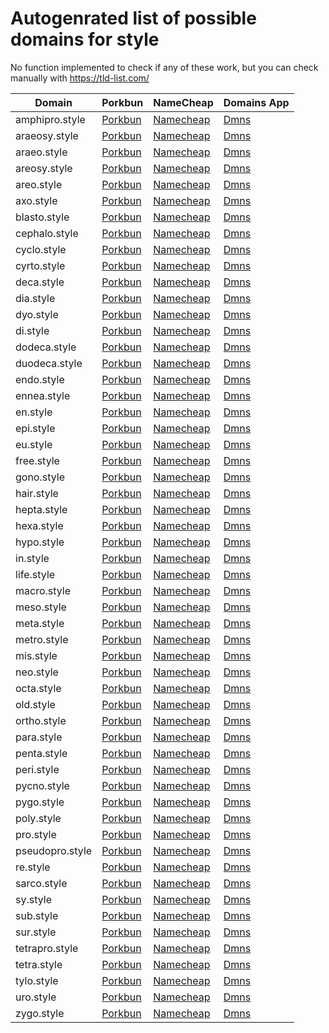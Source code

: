 # Autogenrated list of possible domains for style

No function implemented to check if any of these work, but you can check manually with https://tld-list.com/

| Domain | Porkbun | NameCheap | Domains App |
|---|---|---|---|
| amphipro.style | [Porkbun](https://porkbun.com/checkout/search?prb=e814663da1&tlds=&idnLanguage=&search=search&q=amphipro.style) | [Namecheap](https://www.namecheap.com/domains/registration/results/?domain=amphipro.style) | [Dmns](https://dmns.app/domains?q=amphipro.style) |
| araeosy.style | [Porkbun](https://porkbun.com/checkout/search?prb=e814663da1&tlds=&idnLanguage=&search=search&q=araeosy.style) | [Namecheap](https://www.namecheap.com/domains/registration/results/?domain=araeosy.style) | [Dmns](https://dmns.app/domains?q=araeosy.style) |
| araeo.style | [Porkbun](https://porkbun.com/checkout/search?prb=e814663da1&tlds=&idnLanguage=&search=search&q=araeo.style) | [Namecheap](https://www.namecheap.com/domains/registration/results/?domain=araeo.style) | [Dmns](https://dmns.app/domains?q=araeo.style) |
| areosy.style | [Porkbun](https://porkbun.com/checkout/search?prb=e814663da1&tlds=&idnLanguage=&search=search&q=areosy.style) | [Namecheap](https://www.namecheap.com/domains/registration/results/?domain=areosy.style) | [Dmns](https://dmns.app/domains?q=areosy.style) |
| areo.style | [Porkbun](https://porkbun.com/checkout/search?prb=e814663da1&tlds=&idnLanguage=&search=search&q=areo.style) | [Namecheap](https://www.namecheap.com/domains/registration/results/?domain=areo.style) | [Dmns](https://dmns.app/domains?q=areo.style) |
| axo.style | [Porkbun](https://porkbun.com/checkout/search?prb=e814663da1&tlds=&idnLanguage=&search=search&q=axo.style) | [Namecheap](https://www.namecheap.com/domains/registration/results/?domain=axo.style) | [Dmns](https://dmns.app/domains?q=axo.style) |
| blasto.style | [Porkbun](https://porkbun.com/checkout/search?prb=e814663da1&tlds=&idnLanguage=&search=search&q=blasto.style) | [Namecheap](https://www.namecheap.com/domains/registration/results/?domain=blasto.style) | [Dmns](https://dmns.app/domains?q=blasto.style) |
| cephalo.style | [Porkbun](https://porkbun.com/checkout/search?prb=e814663da1&tlds=&idnLanguage=&search=search&q=cephalo.style) | [Namecheap](https://www.namecheap.com/domains/registration/results/?domain=cephalo.style) | [Dmns](https://dmns.app/domains?q=cephalo.style) |
| cyclo.style | [Porkbun](https://porkbun.com/checkout/search?prb=e814663da1&tlds=&idnLanguage=&search=search&q=cyclo.style) | [Namecheap](https://www.namecheap.com/domains/registration/results/?domain=cyclo.style) | [Dmns](https://dmns.app/domains?q=cyclo.style) |
| cyrto.style | [Porkbun](https://porkbun.com/checkout/search?prb=e814663da1&tlds=&idnLanguage=&search=search&q=cyrto.style) | [Namecheap](https://www.namecheap.com/domains/registration/results/?domain=cyrto.style) | [Dmns](https://dmns.app/domains?q=cyrto.style) |
| deca.style | [Porkbun](https://porkbun.com/checkout/search?prb=e814663da1&tlds=&idnLanguage=&search=search&q=deca.style) | [Namecheap](https://www.namecheap.com/domains/registration/results/?domain=deca.style) | [Dmns](https://dmns.app/domains?q=deca.style) |
| dia.style | [Porkbun](https://porkbun.com/checkout/search?prb=e814663da1&tlds=&idnLanguage=&search=search&q=dia.style) | [Namecheap](https://www.namecheap.com/domains/registration/results/?domain=dia.style) | [Dmns](https://dmns.app/domains?q=dia.style) |
| dyo.style | [Porkbun](https://porkbun.com/checkout/search?prb=e814663da1&tlds=&idnLanguage=&search=search&q=dyo.style) | [Namecheap](https://www.namecheap.com/domains/registration/results/?domain=dyo.style) | [Dmns](https://dmns.app/domains?q=dyo.style) |
| di.style | [Porkbun](https://porkbun.com/checkout/search?prb=e814663da1&tlds=&idnLanguage=&search=search&q=di.style) | [Namecheap](https://www.namecheap.com/domains/registration/results/?domain=di.style) | [Dmns](https://dmns.app/domains?q=di.style) |
| dodeca.style | [Porkbun](https://porkbun.com/checkout/search?prb=e814663da1&tlds=&idnLanguage=&search=search&q=dodeca.style) | [Namecheap](https://www.namecheap.com/domains/registration/results/?domain=dodeca.style) | [Dmns](https://dmns.app/domains?q=dodeca.style) |
| duodeca.style | [Porkbun](https://porkbun.com/checkout/search?prb=e814663da1&tlds=&idnLanguage=&search=search&q=duodeca.style) | [Namecheap](https://www.namecheap.com/domains/registration/results/?domain=duodeca.style) | [Dmns](https://dmns.app/domains?q=duodeca.style) |
| endo.style | [Porkbun](https://porkbun.com/checkout/search?prb=e814663da1&tlds=&idnLanguage=&search=search&q=endo.style) | [Namecheap](https://www.namecheap.com/domains/registration/results/?domain=endo.style) | [Dmns](https://dmns.app/domains?q=endo.style) |
| ennea.style | [Porkbun](https://porkbun.com/checkout/search?prb=e814663da1&tlds=&idnLanguage=&search=search&q=ennea.style) | [Namecheap](https://www.namecheap.com/domains/registration/results/?domain=ennea.style) | [Dmns](https://dmns.app/domains?q=ennea.style) |
| en.style | [Porkbun](https://porkbun.com/checkout/search?prb=e814663da1&tlds=&idnLanguage=&search=search&q=en.style) | [Namecheap](https://www.namecheap.com/domains/registration/results/?domain=en.style) | [Dmns](https://dmns.app/domains?q=en.style) |
| epi.style | [Porkbun](https://porkbun.com/checkout/search?prb=e814663da1&tlds=&idnLanguage=&search=search&q=epi.style) | [Namecheap](https://www.namecheap.com/domains/registration/results/?domain=epi.style) | [Dmns](https://dmns.app/domains?q=epi.style) |
| eu.style | [Porkbun](https://porkbun.com/checkout/search?prb=e814663da1&tlds=&idnLanguage=&search=search&q=eu.style) | [Namecheap](https://www.namecheap.com/domains/registration/results/?domain=eu.style) | [Dmns](https://dmns.app/domains?q=eu.style) |
| free.style | [Porkbun](https://porkbun.com/checkout/search?prb=e814663da1&tlds=&idnLanguage=&search=search&q=free.style) | [Namecheap](https://www.namecheap.com/domains/registration/results/?domain=free.style) | [Dmns](https://dmns.app/domains?q=free.style) |
| gono.style | [Porkbun](https://porkbun.com/checkout/search?prb=e814663da1&tlds=&idnLanguage=&search=search&q=gono.style) | [Namecheap](https://www.namecheap.com/domains/registration/results/?domain=gono.style) | [Dmns](https://dmns.app/domains?q=gono.style) |
| hair.style | [Porkbun](https://porkbun.com/checkout/search?prb=e814663da1&tlds=&idnLanguage=&search=search&q=hair.style) | [Namecheap](https://www.namecheap.com/domains/registration/results/?domain=hair.style) | [Dmns](https://dmns.app/domains?q=hair.style) |
| hepta.style | [Porkbun](https://porkbun.com/checkout/search?prb=e814663da1&tlds=&idnLanguage=&search=search&q=hepta.style) | [Namecheap](https://www.namecheap.com/domains/registration/results/?domain=hepta.style) | [Dmns](https://dmns.app/domains?q=hepta.style) |
| hexa.style | [Porkbun](https://porkbun.com/checkout/search?prb=e814663da1&tlds=&idnLanguage=&search=search&q=hexa.style) | [Namecheap](https://www.namecheap.com/domains/registration/results/?domain=hexa.style) | [Dmns](https://dmns.app/domains?q=hexa.style) |
| hypo.style | [Porkbun](https://porkbun.com/checkout/search?prb=e814663da1&tlds=&idnLanguage=&search=search&q=hypo.style) | [Namecheap](https://www.namecheap.com/domains/registration/results/?domain=hypo.style) | [Dmns](https://dmns.app/domains?q=hypo.style) |
| in.style | [Porkbun](https://porkbun.com/checkout/search?prb=e814663da1&tlds=&idnLanguage=&search=search&q=in.style) | [Namecheap](https://www.namecheap.com/domains/registration/results/?domain=in.style) | [Dmns](https://dmns.app/domains?q=in.style) |
| life.style | [Porkbun](https://porkbun.com/checkout/search?prb=e814663da1&tlds=&idnLanguage=&search=search&q=life.style) | [Namecheap](https://www.namecheap.com/domains/registration/results/?domain=life.style) | [Dmns](https://dmns.app/domains?q=life.style) |
| macro.style | [Porkbun](https://porkbun.com/checkout/search?prb=e814663da1&tlds=&idnLanguage=&search=search&q=macro.style) | [Namecheap](https://www.namecheap.com/domains/registration/results/?domain=macro.style) | [Dmns](https://dmns.app/domains?q=macro.style) |
| meso.style | [Porkbun](https://porkbun.com/checkout/search?prb=e814663da1&tlds=&idnLanguage=&search=search&q=meso.style) | [Namecheap](https://www.namecheap.com/domains/registration/results/?domain=meso.style) | [Dmns](https://dmns.app/domains?q=meso.style) |
| meta.style | [Porkbun](https://porkbun.com/checkout/search?prb=e814663da1&tlds=&idnLanguage=&search=search&q=meta.style) | [Namecheap](https://www.namecheap.com/domains/registration/results/?domain=meta.style) | [Dmns](https://dmns.app/domains?q=meta.style) |
| metro.style | [Porkbun](https://porkbun.com/checkout/search?prb=e814663da1&tlds=&idnLanguage=&search=search&q=metro.style) | [Namecheap](https://www.namecheap.com/domains/registration/results/?domain=metro.style) | [Dmns](https://dmns.app/domains?q=metro.style) |
| mis.style | [Porkbun](https://porkbun.com/checkout/search?prb=e814663da1&tlds=&idnLanguage=&search=search&q=mis.style) | [Namecheap](https://www.namecheap.com/domains/registration/results/?domain=mis.style) | [Dmns](https://dmns.app/domains?q=mis.style) |
| neo.style | [Porkbun](https://porkbun.com/checkout/search?prb=e814663da1&tlds=&idnLanguage=&search=search&q=neo.style) | [Namecheap](https://www.namecheap.com/domains/registration/results/?domain=neo.style) | [Dmns](https://dmns.app/domains?q=neo.style) |
| octa.style | [Porkbun](https://porkbun.com/checkout/search?prb=e814663da1&tlds=&idnLanguage=&search=search&q=octa.style) | [Namecheap](https://www.namecheap.com/domains/registration/results/?domain=octa.style) | [Dmns](https://dmns.app/domains?q=octa.style) |
| old.style | [Porkbun](https://porkbun.com/checkout/search?prb=e814663da1&tlds=&idnLanguage=&search=search&q=old.style) | [Namecheap](https://www.namecheap.com/domains/registration/results/?domain=old.style) | [Dmns](https://dmns.app/domains?q=old.style) |
| ortho.style | [Porkbun](https://porkbun.com/checkout/search?prb=e814663da1&tlds=&idnLanguage=&search=search&q=ortho.style) | [Namecheap](https://www.namecheap.com/domains/registration/results/?domain=ortho.style) | [Dmns](https://dmns.app/domains?q=ortho.style) |
| para.style | [Porkbun](https://porkbun.com/checkout/search?prb=e814663da1&tlds=&idnLanguage=&search=search&q=para.style) | [Namecheap](https://www.namecheap.com/domains/registration/results/?domain=para.style) | [Dmns](https://dmns.app/domains?q=para.style) |
| penta.style | [Porkbun](https://porkbun.com/checkout/search?prb=e814663da1&tlds=&idnLanguage=&search=search&q=penta.style) | [Namecheap](https://www.namecheap.com/domains/registration/results/?domain=penta.style) | [Dmns](https://dmns.app/domains?q=penta.style) |
| peri.style | [Porkbun](https://porkbun.com/checkout/search?prb=e814663da1&tlds=&idnLanguage=&search=search&q=peri.style) | [Namecheap](https://www.namecheap.com/domains/registration/results/?domain=peri.style) | [Dmns](https://dmns.app/domains?q=peri.style) |
| pycno.style | [Porkbun](https://porkbun.com/checkout/search?prb=e814663da1&tlds=&idnLanguage=&search=search&q=pycno.style) | [Namecheap](https://www.namecheap.com/domains/registration/results/?domain=pycno.style) | [Dmns](https://dmns.app/domains?q=pycno.style) |
| pygo.style | [Porkbun](https://porkbun.com/checkout/search?prb=e814663da1&tlds=&idnLanguage=&search=search&q=pygo.style) | [Namecheap](https://www.namecheap.com/domains/registration/results/?domain=pygo.style) | [Dmns](https://dmns.app/domains?q=pygo.style) |
| poly.style | [Porkbun](https://porkbun.com/checkout/search?prb=e814663da1&tlds=&idnLanguage=&search=search&q=poly.style) | [Namecheap](https://www.namecheap.com/domains/registration/results/?domain=poly.style) | [Dmns](https://dmns.app/domains?q=poly.style) |
| pro.style | [Porkbun](https://porkbun.com/checkout/search?prb=e814663da1&tlds=&idnLanguage=&search=search&q=pro.style) | [Namecheap](https://www.namecheap.com/domains/registration/results/?domain=pro.style) | [Dmns](https://dmns.app/domains?q=pro.style) |
| pseudopro.style | [Porkbun](https://porkbun.com/checkout/search?prb=e814663da1&tlds=&idnLanguage=&search=search&q=pseudopro.style) | [Namecheap](https://www.namecheap.com/domains/registration/results/?domain=pseudopro.style) | [Dmns](https://dmns.app/domains?q=pseudopro.style) |
| re.style | [Porkbun](https://porkbun.com/checkout/search?prb=e814663da1&tlds=&idnLanguage=&search=search&q=re.style) | [Namecheap](https://www.namecheap.com/domains/registration/results/?domain=re.style) | [Dmns](https://dmns.app/domains?q=re.style) |
| sarco.style | [Porkbun](https://porkbun.com/checkout/search?prb=e814663da1&tlds=&idnLanguage=&search=search&q=sarco.style) | [Namecheap](https://www.namecheap.com/domains/registration/results/?domain=sarco.style) | [Dmns](https://dmns.app/domains?q=sarco.style) |
| sy.style | [Porkbun](https://porkbun.com/checkout/search?prb=e814663da1&tlds=&idnLanguage=&search=search&q=sy.style) | [Namecheap](https://www.namecheap.com/domains/registration/results/?domain=sy.style) | [Dmns](https://dmns.app/domains?q=sy.style) |
| sub.style | [Porkbun](https://porkbun.com/checkout/search?prb=e814663da1&tlds=&idnLanguage=&search=search&q=sub.style) | [Namecheap](https://www.namecheap.com/domains/registration/results/?domain=sub.style) | [Dmns](https://dmns.app/domains?q=sub.style) |
| sur.style | [Porkbun](https://porkbun.com/checkout/search?prb=e814663da1&tlds=&idnLanguage=&search=search&q=sur.style) | [Namecheap](https://www.namecheap.com/domains/registration/results/?domain=sur.style) | [Dmns](https://dmns.app/domains?q=sur.style) |
| tetrapro.style | [Porkbun](https://porkbun.com/checkout/search?prb=e814663da1&tlds=&idnLanguage=&search=search&q=tetrapro.style) | [Namecheap](https://www.namecheap.com/domains/registration/results/?domain=tetrapro.style) | [Dmns](https://dmns.app/domains?q=tetrapro.style) |
| tetra.style | [Porkbun](https://porkbun.com/checkout/search?prb=e814663da1&tlds=&idnLanguage=&search=search&q=tetra.style) | [Namecheap](https://www.namecheap.com/domains/registration/results/?domain=tetra.style) | [Dmns](https://dmns.app/domains?q=tetra.style) |
| tylo.style | [Porkbun](https://porkbun.com/checkout/search?prb=e814663da1&tlds=&idnLanguage=&search=search&q=tylo.style) | [Namecheap](https://www.namecheap.com/domains/registration/results/?domain=tylo.style) | [Dmns](https://dmns.app/domains?q=tylo.style) |
| uro.style | [Porkbun](https://porkbun.com/checkout/search?prb=e814663da1&tlds=&idnLanguage=&search=search&q=uro.style) | [Namecheap](https://www.namecheap.com/domains/registration/results/?domain=uro.style) | [Dmns](https://dmns.app/domains?q=uro.style) |
| zygo.style | [Porkbun](https://porkbun.com/checkout/search?prb=e814663da1&tlds=&idnLanguage=&search=search&q=zygo.style) | [Namecheap](https://www.namecheap.com/domains/registration/results/?domain=zygo.style) | [Dmns](https://dmns.app/domains?q=zygo.style) |
